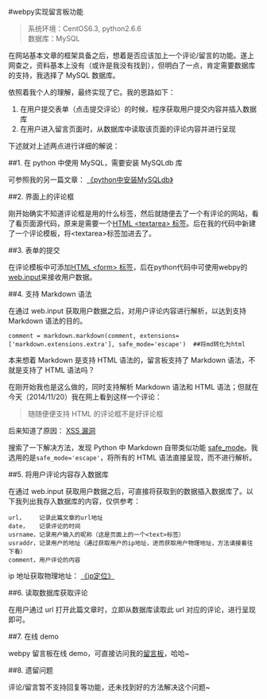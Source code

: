 #webpy实现留言板功能

>系统环境：CentOS6.3, python2.6.6  
>数据库：MySQL

在网站基本文章的框架具备之后，想着是否应该加上一个评论/留言的功能。遂上网查之，资料基本上没有（或许是我没有找到），但明白了一点，肯定需要数据库的支持，我选择了 MySQL 数据库。

依照着我个人的理解，最终实现了它。我的思路如下：

1. 在用户提交表单（点击提交评论）的时候，程序获取用户提交内容并插入数据库
2. 在用户进入留言页面时，从数据库中读取该页面的评论内容并进行呈现

下述就对上述两点进行详细的解说：

##1. 在 python 中使用 MySQL，需要安装 MySQLdb 库

可参照我的另一篇文章： [《python中安装MySQLdb》](http://www.qjwgg.com/python/python_mysqldb.html)

##2. 界面上的评论框

刚开始确实不知道评论框是用的什么标签，然后就随便去了一个有评论的网站，看了看页面源代码，原来是需要一个[HTML &lt;textarea&gt; 标签](http://www.w3school.com.cn/tags/tag_textarea.asp)。后在我的代码中新建了一个评论模板，将&lt;textarea&gt;标签加进去了。

##3. 表单的提交

在评论模板中可添加[HTML &lt;form&gt; 标签](http://www.w3school.com.cn/tags/tag_form.asp)，后在python代码中可使用webpy的[web.input](http://webpy.org/cookbook/input.zh-cn)来接收用户数据。

##4. 支持 Markdown 语法

在通过 web.input 获取用户数据之后，对用户评论内容进行解析，以达到支持 Markdown 语法的目的。

    comment = markdown.markdown(comment, extensions=['markdown.extensions.extra'], safe_mode='escape')  ##将md转化为html

本来想着 Markdown 是支持 HTML 语法的，留言板支持了 Markdown 语法，不就是支持了 HTML 语法吗？

在刚开始我也是这么做的，同时支持解析 Markdown 语法和 HTML 语法；但就在今天（2014/11/20）我在网上看到这样一个评论：

>随随便便支持 HTML 的评论框不是好评论框

后来知道了原因： [XSS 漏洞](http://www.guokr.com/blog/442544/ "XSS 漏洞")

搜索了一下解决方法，发现 Python 中 Markdown 自带类似功能 [safe_mode](https://pythonhosted.org/Markdown/reference.html#safe_mode)。我选用的是`safe_mode='escape'`，将所有的 HTML 语法直接呈现，而不进行解析。

##5. 将用户评论内容存入数据库

在通过 web.input 获取用户数据之后，可直接将获取到的数据插入数据库了。以下我列出我存入数据库的内容，仅供参考：

    url，    记录此篇文章的url地址
    date，   记录评论的时间
    usrname，记录用户输入的昵称（这是页面上的一个<text>标签）
    usraddr，记录用户的地址（通过获取用户的ip地址，进而获取用户物理地址，方法请接着往下看）
    comment，用户评论的内容

ip 地址获取物理地址： [《ip定位》](http://www.qjwgg.com/webpy/webpy_ip_locate.html)

##6. 读取数据库获取评论

在用户通过 url 打开此篇文章时，立即从数据库读取此 url 对应的评论，进行呈现即可。

##7. 在线 demo

webpy 留言板在线 demo，可直接访问我的[留言板](/about)，哈哈~

##8. 遗留问题

评论/留言暂不支持回复等功能，还未找到好的方法解决这个问题~
